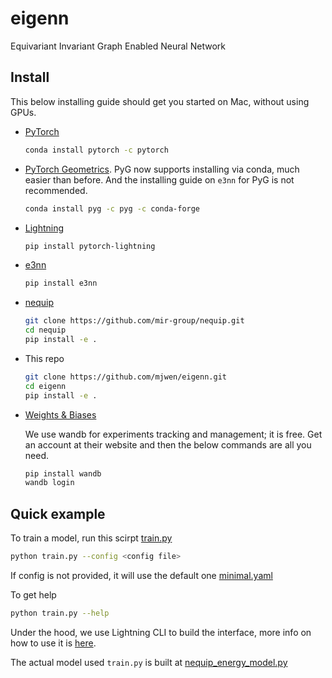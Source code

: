 # eigenn

Equivariant Invariant Graph Enabled Neural Network


## Install 

This below installing guide should get you started on Mac, without using GPUs.  

- [PyTorch](https://pytorch.org)
  ```bash
  conda install pytorch -c pytorch 
  ```
  
- [PyTorch Geometrics](https://pytorch-geometric.readthedocs.io). PyG now 
supports installing via conda, much easier than before. And the installing guide on 
`e3nn` for PyG is not recommended. 
  ```bash
  conda install pyg -c pyg -c conda-forge
  ```

- [Lightning](https://www.pytorchlightning.ai/)
  ```bash
  pip install pytorch-lightning
  ```
  
- [e3nn](https://docs.e3nn.org/en/stable/guide/installation.html) 
  ```bash
  pip install e3nn
  ```
  
- [nequip](https://github.com/mir-group/nequip)
  ```bash 
  git clone https://github.com/mir-group/nequip.git
  cd nequip
  pip install -e .
  ```
  
- This repo
  ```bash
  git clone https://github.com/mjwen/eigenn.git
  cd eigenn
  pip install -e .
  ```
 
- [Weights & Biases](https://docs.wandb.ai/quickstart)
  
  We use wandb for experiments tracking and management; it is free. Get an account at 
  their website and then the below commands are all you need.

  ```bash
  pip install wandb
  wandb login
  ```
 

## Quick example

To train a model, run this scirpt [train.py](./scripts/train.py)
```bash
python train.py --config <config file>
```
If config is not provided, it will use the default one [minimal.yaml](./scripts/configs/minimal.yaml)

To get help
```bash
python train.py --help 
```

Under the hood, we use Lightning CLI to build the interface, more info on how to use it 
is [here](https://pytorch-lightning.readthedocs.io/en/stable/common/lightning_cli.html). 





The actual model used `train.py` is built at [nequip_energy_model.py](./eigenn/model_factory/nequip_energy_model.py)